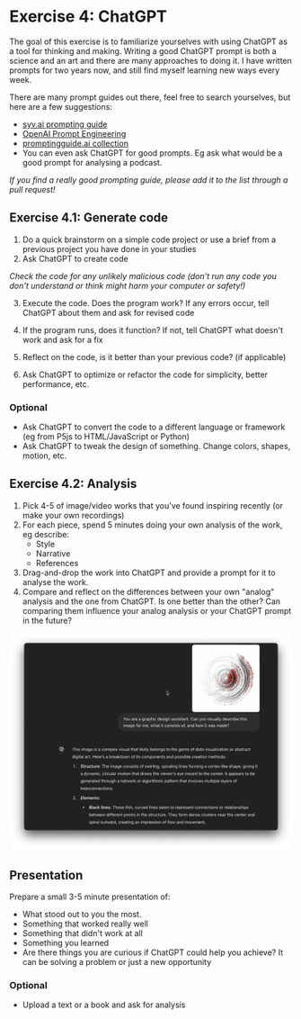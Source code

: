 # Exercise 4: ChatGPT

The goal of this exercise is to familiarize yourselves with using ChatGPT as a tool for thinking and making. Writing a good ChatGPT prompt is both a science and an art and there are many approaches to doing it. I have written prompts for two years now, and still find myself learning new ways every week.

There are many prompt guides out there, feel free to search yourselves, but here are a few suggestions:

- [syv.ai prompting guide](https://www.syv.ai/prompting-guide)
- [OpenAI Prompt Engineering](https://platform.openai.com/docs/guides/prompt-engineering)
- [promptingguide.ai collection](https://github.com/dair-ai/Prompt-Engineering-Guide)
- You can even ask ChatGPT for good prompts. Eg ask what would be a good prompt for analysing a podcast.

_If you find a really good prompting guide, please add it to the list through a pull request!_

## Exercise 4.1: Generate code

1. Do a quick brainstorm on a simple code project or use a brief from a previous project you have done in your studies
2. Ask ChatGPT to create code

_Check the code for any unlikely malicious code (don't run any code you don't understand or think might harm your computer or safety!)_

3. Execute the code. Does the program work? If any errors occur, tell ChatGPT about them and ask for revised code

4. If the program runs, does it function? If not, tell ChatGPT what doesn't work and ask for a fix
5. Reflect on the code, is it better than your previous code? (if applicable)
6. Ask ChatGPT to optimize or refactor the code for simplicity, better performance, etc.

### Optional

- Ask ChatGPT to convert the code to a different language or framework (eg from P5js to HTML/JavaScript or Python)
- Ask ChatGPT to tweak the design of something. Change colors, shapes, motion, etc.

## Exercise 4.2: Analysis

1. Pick 4-5 of image/video works that you've found inspiring recently (or make your own recordings)
2. For each piece, spend 5 minutes doing your own analysis of the work, eg describe:
   - Style
   - Narrative
   - References
3. Drag-and-drop the work into ChatGPT and provide a prompt for it to analyse the work.
4. Compare and reflect on the differences between your own "analog" analysis and the one from ChatGPT. Is one better than the other? Can comparing them influence your analog analysis or your ChatGPT prompt in the future?

[![Watch the video](/assets/ex4-chatgpt-multimodal.png)](/assets/ex4-chatgpt-multimodal.mov)

## Presentation

Prepare a small 3-5 minute presentation of:

- What stood out to you the most.
- Something that worked really well
- Something that didn't work at all
- Something you learned
- Are there things you are curious if ChatGPT could help you achieve? It can be solving a problem or just a new opportunity

### Optional

- Upload a text or a book and ask for analysis
